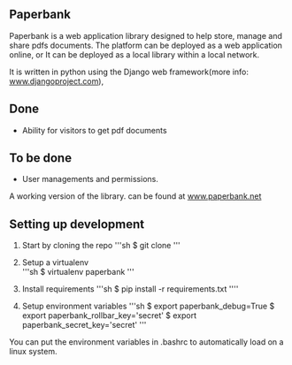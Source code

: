 ## Paperbank 

Paperbank is a web application library designed to help store, manage and share pdfs documents.
The platform can be deployed as a web application online, or It can be deployed as a local
library within a local network.

It is written in python using the Django web framework(more info: www.djangoproject.com),

## Done
* Ability for visitors to get pdf documents

## To be done
* User managements  and permissions.

A working version of the library. can be found at www.paperbank.net

## Setting up development

1. Start by cloning the repo
'''sh
$ git clone 
'''

2. Setup a virtualenv\
'''sh
$ virtualenv paperbank
'''
3. Install requirements
'''sh
$ pip install -r requirements.txt
''''

4. Setup environment variables
'''sh
$ export paperbank_debug=True
$ export paperbank_rollbar_key='secret'
$ export paperbank_secret_key='secret'
'''

You can put the environment variables in .bashrc to automatically load on a linux system.
